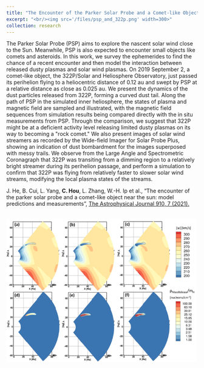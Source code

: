 ```yaml
---
title: "The Encounter of the Parker Solar Probe and a Comet-like Object Near the Sun: Model Predictions and Measurements"
excerpt: "<br/><img src='/files/psp_and_322p.png' width=300>"
collection: research
---
```


The Parker Solar Probe (PSP) aims to explore the nascent solar wind close to the Sun. Meanwhile, PSP is also expected to encounter small objects like comets and asteroids. In this work, we survey the ephemerides to find the chance of a recent encounter and then model the interaction between released dusty plasmas and solar wind plasmas. On 2019 September 2, a comet-like object, the 322P/Solar and Heliosphere Observatory, just passed its perihelion flying to a heliocentric distance of 0.12 au and swept by PSP at a relative distance as close as 0.025 au. We present the dynamics of the dust particles released from 322P, forming a curved dust tail. Along the path of PSP in the simulated inner heliosphere, the states of plasma and magnetic field are sampled and illustrated, with the magnetic field sequences from simulation results being compared directly with the in situ measurements from PSP. Through the comparison, we suggest that 322P might be at a deficient activity level releasing limited dusty plasmas on its way to becoming a "rock comet." We also present images of solar wind streamers as recorded by the Wide-field Imager for Solar Probe Plus, showing an indication of dust bombardment for the images superposed with messy trails. We observe from the Large Angle and Spectrometric Coronagraph that 322P was transiting from a dimming region to a relatively bright streamer during its perihelion passage, and perform a simulation to confirm that 322P was flying from relatively faster to slower solar wind streams, modifying the local plasma states of the streams.

J. He, B. Cui, L. Yang, __C. Hou__, L. Zhang, W.-H. Ip et al., “The encounter of the parker solar probe and a comet-like object near the sun: model predictions and measurements”, [The Astrophysical Journal 910, 7 (2021).](https://iopscience.iop.org/article/10.3847/1538-4357/abdf4a/meta) 

<br/><img src='/files/psp_and_322p.png' width=500>
